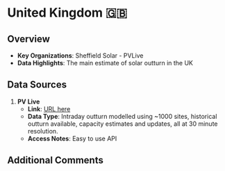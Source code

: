 # United Kingdom 🇬🇧

## Overview
- **Key Organizations**: Sheffield Solar - PVLive
- **Data Highlights**: The main estimate of solar outturn in the UK

## Data Sources
1. **PV Live**  
   - **Link**: [URL here](https://www.solar.sheffield.ac.uk/pvlive/)
   - **Data Type**: Intraday outturn modelled using ~1000 sites, historical outturn available, capacity estimates and updates, all at 30 minute resolution.
   - **Access Notes**: Easy to use API

## Additional Comments
